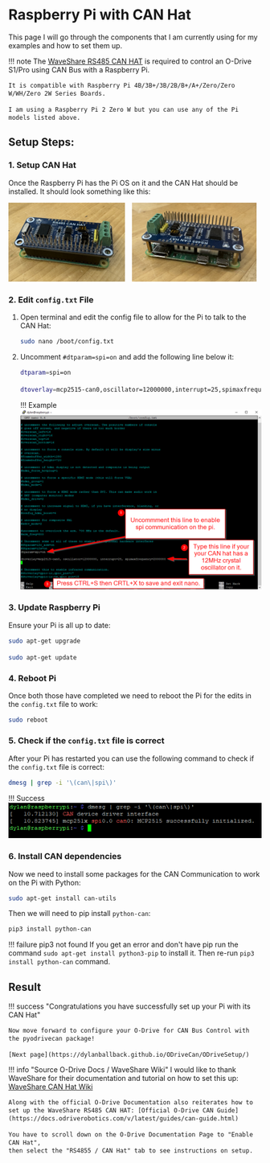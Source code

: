 # Raspberry Pi with CAN Hat

This page I will go through the components that I am currently using for my examples and how to set them up.

!!! note The [WaveShare RS485 CAN HAT](https://www.amazon.com/RS485-CAN-HAT-Long-Distance-Communication/dp/B07VMB1ZKH/ref=sr_1_3?crid=1DIYQ9H0DCFZX&keywords=waveshare+RS485+CAN+HAT&qid=1707694015&s=electronics&sprefix=waveshare+rs485+can+hat+%2Celectronics%2C97&sr=1-3) is required to control an O-Drive S1/Pro using CAN Bus with a Raspberry Pi.
    
    It is compatible with Raspberry Pi 4B/3B+/3B/2B/B+/A+/Zero/Zero W/WH/Zero 2W Series Boards.

    I am using a Raspberry Pi 2 Zero W but you can use any of the Pi models listed above.

## Setup Steps:

### 1. Setup CAN Hat 

Once the Raspberry Pi has the Pi OS on it and the CAN Hat should be installed. It should look something like this:
<div>
    <img src="https://raw.githubusercontent.com/dylanballback/ODriveCan/main/docs/setup/canhat/images/01.jpg" alt="Front CAN Hat on Pi" style="width: 46%; margin-right: 2%;">
    <img src="https://raw.githubusercontent.com/dylanballback/ODriveCan/main/docs/setup/canhat/images/02.jpg" alt="Back CAN Hat on Pi" style="width: 49.2%;">
</div>

### 2. Edit `config.txt` File  
1. Open terminal and edit the config file to allow for the Pi to talk to the CAN Hat:

    ```Bash
    sudo nano /boot/config.txt
    ```

2. Uncomment `#dtparam=spi=on` and  add the following line below it:
    ```bash
    dtparam=spi=on

    dtoverlay=mcp2515-can0,oscillator=12000000,interrupt=25,spimaxfrequency=2000000
    ```
    !!! Example
        ![User Defined Table Example Results](images/03.png)

### 3. Update Raspberry Pi   
Ensure your Pi is all up to date:
```Bash
sudo apt-get upgrade

sudo apt-get update 
```

### 4. Reboot Pi 
Once both those have completed we need to reboot the Pi for the edits in the `config.txt` file to work:
```Bash
sudo reboot
```

### 5. Check if the `config.txt` file is correct
After your Pi has restarted you can use the following command to check if the `config.txt` file is correct:
```Bash
dmesg | grep -i '\(can\|spi\)'
```
!!! Success
    ![Check if config.txt was successfully edited](images/04.png)


### 6. Install CAN dependencies
Now we need to install some packages for the CAN Communication to work on the Pi with Python:
```bash
sudo apt-get install can-utils
```

Then we will need to pip install `python-can`:
```bash
pip3 install python-can
```
!!! failure pip3 not found 
    If you get an error and don't have pip run the command `sudo apt-get install python3-pip` to install it.
    Then re-run `pip3 install python-can` command.

## Result
!!! success "Congratulations you have successfully set up your Pi with its CAN Hat"

    Now move forward to configure your O-Drive for CAN Bus Control with the pyodrivecan package!

    [Next page](https://dylanballback.github.io/ODriveCan/ODriveSetup/)


!!! info "Source O-Drive Docs / WaveShare Wiki"
    I would like to thank WaveShare for their documentation and tutorial on how to set this up: [WaveShare CAN Hat Wiki](https://www.waveshare.com/wiki/RS485_CAN_HAT)

    Along with the official O-Drive Documentation also reiterates how to set up the WaveShare RS485 CAN HAT: [Official O-Drive CAN Guide](https://docs.odriverobotics.com/v/latest/guides/can-guide.html)

    You have to scroll down on the O-Drive Documentation Page to "Enable CAN Hat",
    then select the "RS4855 / CAN Hat" tab to see instructions on setup. 